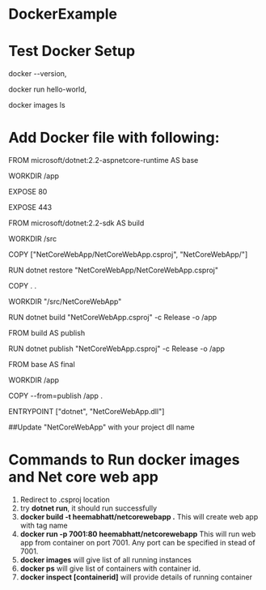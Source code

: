 # DockerExample

# Test Docker Setup

  docker --version,
  
  docker run hello-world,
  
  docker images ls



# Add Docker file with following:

FROM microsoft/dotnet:2.2-aspnetcore-runtime AS base

WORKDIR /app

EXPOSE 80

EXPOSE 443

FROM microsoft/dotnet:2.2-sdk AS build

WORKDIR /src

COPY ["NetCoreWebApp/NetCoreWebApp.csproj", "NetCoreWebApp/"]

RUN dotnet restore "NetCoreWebApp/NetCoreWebApp.csproj"

COPY . .

WORKDIR "/src/NetCoreWebApp"

RUN dotnet build "NetCoreWebApp.csproj" -c Release -o /app


FROM build AS publish

RUN dotnet publish "NetCoreWebApp.csproj" -c Release -o /app


FROM base AS final

WORKDIR /app

COPY --from=publish /app .

ENTRYPOINT ["dotnet", "NetCoreWebApp.dll"]

##Update "NetCoreWebApp" with your project dll name


# Commands to Run docker images and Net core web app

1. Redirect to .csproj location
2. try **dotnet run**, it should run successfully
3.  **docker build -t heemabhatt/netcorewebapp .**   This will create web app with tag name
4.  **docker run -p 7001:80 heemabhatt/netcorewebapp** This will run web app from container on port 7001. Any port can be specified in stead of 7001. 
5. **docker images** will give list of all running instances
6. **docker ps** will give list of containers with container id.
7. **docker inspect [containerid]** will provide details of running container
